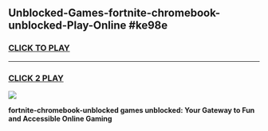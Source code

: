 
## Unblocked-Games-fortnite-chromebook-unblocked-Play-Online #ke98e
<h3>
<a href="https://news.freeplayer.one?title=fortnite-chromebook-unblocked&ref=3">CLICK TO PLAY</a></h3>
<hr>

<h3>
<a href="https://news.freeplayer.one?title=fortnite-chromebook-unblocked&ref=3">CLICK 2 PLAY</a>
  
</h3>

<a href="https://news.freeplayer.one?title=fortnite-chromebook-unblocked&ref=3"><img src="https://clearcache.store/games.png"></a>


**fortnite-chromebook-unblocked games unblocked: Your Gateway to Fun and Accessible Online Gaming**
